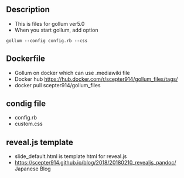 ## Description

- This is files for gollum ver5.0
- When you start gollum, add option

```
gollum --config config.rb --css 
```

## Dockerfile

- Gollum on docker which can use .mediawiki file
- Docker hub <https://hub.docker.com/r/scepter914/gollum_files/tags/>
- docker pull scepter914/gollum_files

## condig file

- config.rb 
- custom.css

## reveal.js template

- slide_default.html is template html for reveal.js
- <https://scepter914.github.io/blog/2018/20180210_revealjs_pandoc/> Japanese Blog 


